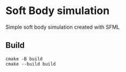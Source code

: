 # Soft Body simulation
Simple soft body simulation created with SFML

## Build

   ```
   cmake -B build
   cmake --build build
   ```
